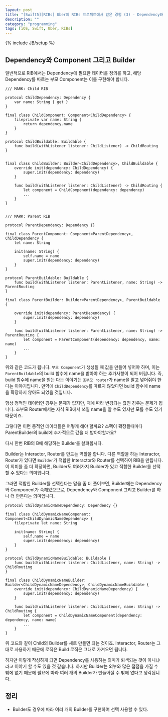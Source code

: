 ```yaml
---
layout: post
title: "[Swift5][RIBs] Uber의 RIBs 프로젝트에서 얻은 경험 (3) - Dependency와 Component 그리고 Builder"
description: ""
category: "programming"
tags: [iOS, Swift, Uber, RIBs]
---
```

{% include JB/setup %}

## Dependency와 Component 그리고 Builder

일반적으로 RIB에서는 Dependency에 필요한 데이터를 정의를 하고, 해당 Dependency를 따르는 부모 Component는 이를 구현해야 합니다.

```
/// MARK: Child RIB

protocol ChildDependency: Dependency {
	var name: String { get }
}

final class ChildComponent: Component<ChildDependency> {
	fileprivate var name: String {
		return dependency.name
	}
}

protocol ChildBuildable: Buildable {
    func build(withListener listener: ChildListener) -> ChildRouting
}


final class ChildBuilder: Builder<ChildDependency>, ChildBuildable {
	override init(dependency: ChildDependency) {
        super.init(dependency: dependency)
    }

    func build(withListener listener: ChildListener) -> ChildRouting {
    	let component = ChildComponent(dependency: dependency)
    	...
    }
}


/// MARK: Parent RIB

protocol ParentDependency: Dependency {}

final class ParentComponent: Component<ParentDependency>, ChildDependency {
	let name: String

	init(name: String) {
		self.name = name
		super.init(dependency: dependency)
	}
}

protocol ParentBuildable: Buildable {
    func build(withListener listener: ParentListener, name: String) -> ParentRouting
}

final class ParentBuilder: Builder<ParentDependency>, ParentBuildable {

    override init(dependency: ParentDependency) {
        super.init(dependency: dependency)
    }

    func build(withListener listener: ParentListener, name: String) -> ParentRouting {
    	let component = ParentComponent(dependency: dependency, name: name)
    	...
    }
}
```

위와 같은 코드가 됩니다. `부모 Component`가 생성될 때 값을 만들어 넣어야 하며, 이는 `ParentBuildable`의 build 함수에 name을 받아야 하는 추가사항이 되어 버립니다. 즉, build 함수에 name을 받는 다는 이야기는 `조부모 router`가 name을 알고 넣어줘야 한다는 이야기입니다. 만약에 `ChildDependency`를 따르지 않았다면 build 함수에 name을 확장하지 않아도 되었을 것입니다. 

항상 정적인 데이터인 경우는 문제가 없지만, 때에 따라 변경되는 값인 경우는 문제가 됩니다. 조부모 Router에서는 자식 RIB에서 쓰일 name을 알 수도 있지만 모를 수도 있기 때문이죠.

그렇다면 이런 동적인 데이터들은 어떻게 해야 할까요? 스펙이 확장될때마다 ParentBuilder의 build에 추가적으로 값을 더 받아야할까요?

다시 한번 RIB의 B에 해당하는 Builder를 살펴봅시다.

Builder는 Interactor, Router를 만드는 역할을 합니다. 다른 역할을 하는 Interactor, Router가 있다면 `Builder`가 적합한 Interactor와 Router를 선택하여 RIB을 만듭니다. 이 의미를 좀 더 확장하면, Builder도 여러가지 Builder가 있고 적합한 Builder를 선택할 수 있다는 의미입니다.

그러면 적합한 Builder를 선택한다는 말을 좀 더 풀어보면, Builder에는 Dependency와 Component가 속해있으므로, Dependency와 Component 그리고 Builder를 하나 더 만든다는 의미입니다.

```
protocol ChildDynamicNameDependency: Dependency {}

final class ChildDynamicNameComponent: Component<ChildDynamicNameDependency> {
	fileprivate let name: String

	init(name: String) {
		self.name = name
		super.init(dependency: dependency)
	}
}

protocol ChildDynamicNameBuildable: Buildable {
    func build(withListener listener: ChildListener, name: String) -> ChildRouting
}

final class ChildDynamicNameBuilder: Builder<ChildDynamicNameDependency>, ChildDynamicNameBuildable {
	override init(dependency: ChildDynamicNameDependency) {
        super.init(dependency: dependency)
    }

    func build(withListener listener: ChildListener, name: String) -> ChildRouting {
    	let component = ChildDynamicNameComponent(dependency: dependency, name: name)
    	...
    }
}
```

위 코드와 같이 Child의 Builder를 새로 만들면 되는 것이죠. Interactor, Router는 그대로 사용하기 때문에 로직은 Build 로직은 그대로 가져오면 됩니다.

하지만 이렇게 작성하게 되면 Dependency를 사용하는 의미가 퇴색되는 것이 아니냐라고 이야기 할 수도 있을 것 같습니다. 하지만 Builder는 외부와 많은 접점을 가질 수 밖에 없기 때문에 필요에 따라 여러 개의 Builder가 만들어질 수 밖에 없다고 생각됩니다.


## 정리

* Builder도 경우에 따라 여러 개의 Builder를 구현하여 선택 사용할 수 있다.